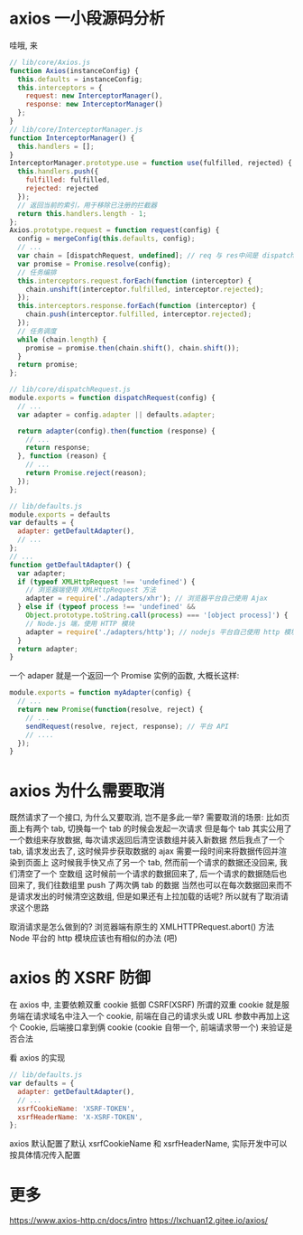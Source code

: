 # axios 一小段源码分析
哇哦, 来
```js
// lib/core/Axios.js
function Axios(instanceConfig) {
  this.defaults = instanceConfig;
  this.interceptors = {
    request: new InterceptorManager(),
    response: new InterceptorManager()
  };
}
// lib/core/InterceptorManager.js
function InterceptorManager() {
  this.handlers = [];
}
InterceptorManager.prototype.use = function use(fulfilled, rejected) {
  this.handlers.push({
    fulfilled: fulfilled,
    rejected: rejected
  });
  // 返回当前的索引，用于移除已注册的拦截器
  return this.handlers.length - 1;
};
Axios.prototype.request = function request(config) {
  config = mergeConfig(this.defaults, config);
  // ...
  var chain = [dispatchRequest, undefined]; // req 与 res中间是 dispatchRequest
  var promise = Promise.resolve(config);
  // 任务编排
  this.interceptors.request.forEach(function (interceptor) {
    chain.unshift(interceptor.fulfilled, interceptor.rejected);
  });
  this.interceptors.response.forEach(function (interceptor) {
    chain.push(interceptor.fulfilled, interceptor.rejected);
  });
  // 任务调度
  while (chain.length) {
    promise = promise.then(chain.shift(), chain.shift());
  }
  return promise;
};

// lib/core/dispatchRequest.js
module.exports = function dispatchRequest(config) {
  // ...
  var adapter = config.adapter || defaults.adapter;

  return adapter(config).then(function (response) {
    // ...
    return response;
  }, function (reason) {
    // ...
    return Promise.reject(reason);
  });
};

// lib/defaults.js
module.exports = defaults
var defaults = {
  adapter: getDefaultAdapter(),
  // ...
};
// ...
function getDefaultAdapter() {
  var adapter;
  if (typeof XMLHttpRequest !== 'undefined') {
    // 浏览器端使用 XMLHttpRequest 方法
    adapter = require('./adapters/xhr'); // 浏览器平台自己使用 Ajax
  } else if (typeof process !== 'undefined' && 
    Object.prototype.toString.call(process) === '[object process]') {
    // Node.js 端，使用 HTTP 模块
    adapter = require('./adapters/http'); // nodejs 平台自己使用 http 模块
  }
  return adapter;
}
```
一个 adaper 就是一个返回一个 Promise 实例的函数, 大概长这样:
```js
module.exports = function myAdapter(config) {
  // ...
  return new Promise(function(resolve, reject) {
    // ...
    sendRequest(resolve, reject, response); // 平台 API
    // ....
  });
}
```

# axios 为什么需要取消
既然请求了一个接口, 为什么又要取消, 岂不是多此一举?
需要取消的场景:
  比如页面上有两个 tab, 切换每一个 tab 的时候会发起一次请求
  但是每个 tab 其实公用了一个数组来存放数据, 每次请求返回后清空该数组并装入新数据
  然后我点了一个 tab, 请求发出去了, 这时候异步获取数据的 ajax 需要一段时间来将数据传回并渲染到页面上
  这时候我手快又点了另一个 tab, 然而前一个请求的数据还没回来, 我们清空了一个 空数组
  这时候前一个请求的数据回来了, 后一个请求的数据随后也回来了, 我们往数组里 push 了两次俩 tab 的数据
  当然也可以在每次数据回来而不是请求发出的时候清空这数组, 但是如果还有上拉加载的话呢?
  所以就有了取消请求这个思路

取消请求是怎么做到的?
  浏览器端有原生的 XMLHTTPRequest.abort() 方法
  Node 平台的 http 模块应该也有相似的办法 (吧)


# axios 的 XSRF 防御
在 axios 中, 主要依赖双重 cookie 抵御 CSRF(XSRF)
所谓的双重 cookie 就是服务端在请求域名中注入一个 cookie, 
前端在自己的请求头或 URL 参数中再加上这个 Cookie,
后端接口拿到俩 cookie (cookie 自带一个, 前端请求带一个) 来验证是否合法

看 axios 的实现
```js
// lib/defaults.js
var defaults = {
  adapter: getDefaultAdapter(),
  // ...
  xsrfCookieName: 'XSRF-TOKEN',
  xsrfHeaderName: 'X-XSRF-TOKEN',
};
```
axios 默认配置了默认 xsrfCookieName 和 xsrfHeaderName, 实际开发中可以按具体情况传入配置

# 更多
https://www.axios-http.cn/docs/intro
https://lxchuan12.gitee.io/axios/

